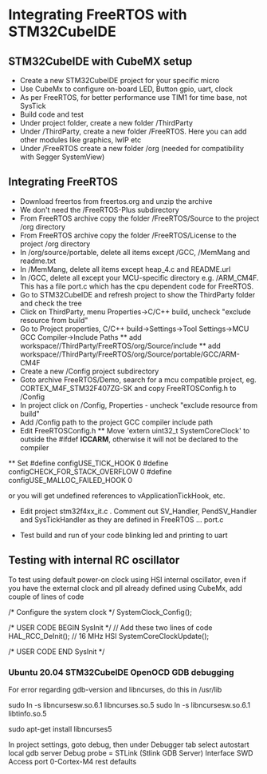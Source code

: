 # Integrating FreeRTOS with STM32CubeIDE

## STM32CubeIDE with CubeMX setup 

* Create a new STM32CubeIDE project for your specific micro 
* Use CubeMx to configure on-board LED, Button gpio, uart, clock 
* As per FreeRTOS, for better performance use TIM1 for time base, not SysTick
* Build code and test
* Under project folder, create a new folder /ThirdParty
* Under /ThirdParty, create a new folder /FreeRTOS. Here you can add other modules like graphics, lwIP etc
* Under /FreeRTOS create a new folder /org (needed for compatibility with Segger SystemView)

## Integrating FreeRTOS 

* Download freertos from freertos.org and unzip the archive
* We don't need the /FreeRTOS-Plus subdirectory
* From FreeRTOS archive copy the folder /FreeRTOS/Source to the project /org directory
* From FreeRTOS archive copy the folder /FreeRTOS/License to the project /org directory
* In /org/source/portable, delete all items except /GCC, /MemMang and readme.txt
* In /MemMang, delete all items except heap_4.c and README.url
* In /GCC, delete all except your MCU-specific directory e.g. /ARM_CM4F.  
This has a file port.c which has the cpu dependent code for FreeRTOS.
* Go to STM32CubeIDE and refresh project to show the ThirdParty folder and check the tree
* Click on ThirdParty, menu Properties->C/C++ build, uncheck "exclude resource from build"
* Go to Project properties, C/C++ build->Settings->Tool Settings->MCU GCC Compiler->Include Paths
   ** add workspace/<your project>/ThirdParty/FreeRTOS/org/Source/include
   ** add workspace/<your project>/ThirdParty/FreeRTOS/org/Source/portable/GCC/ARM-CM4F
* Create a new /Config project subdirectory    
* Goto archive FreeRTOS/Demo, search for a mcu compatible project, eg.
CORTEX_M4F_STM32F407ZG-SK and copy FreeRTOSConfig.h to /Config
* In project click on /Config, Properties - uncheck "exclude resource from build" 
* Add /Config path to the project GCC compiler include path
* Edit FreeRTOSConfig.h 
** Move  'extern  uint32_t SystemCoreClock' to outside
the #ifdef __ICCARM__, otherwise it will not be declared to the compiler

** Set
#define configUSE_TICK_HOOK             0
#define configCHECK_FOR_STACK_OVERFLOW	0
#define configUSE_MALLOC_FAILED_HOOK	0

or you will  get undefined references to vApplicationTickHook, etc.

* Edit project stm32f4xx_it.c . Comment out SV_Handler, PendSV_Handler and SysTickHandler as they
are defined in FreeRTOS ... port.c

* Test build and run of your code blinking led and printing to uart

## Testing with internal RC oscillator

To test using default power-on  clock using HSI internal oscillator, even if you
have the external clock and pll already defined using CubeMx, add couple of lines of code

/* Configure the system clock */
SystemClock_Config();

/* USER CODE BEGIN SysInit */ 
// Add these two lines of code
HAL_RCC_DeInit(); // 16 MHz HSI
SystemCoreClockUpdate();

/* USER CODE END SysInit */

### Ubuntu 20.04 STM32CubeIDE OpenOCD GDB debugging 

For error regarding gdb-version and libncurses, do this in /usr/lib

sudo ln -s libncursesw.so.6.1 libncurses.so.5
sudo ln -s libncursesw.so.6.1 libtinfo.so.5

sudo apt-get install libncurses5

In project settings, goto debug, then under Debugger tab
select autostart local gdb server
Debug probe = STLink (Stlink GDB Server)
    Interface SWD
    Access port 0-Cortex-M4
    rest defaults



